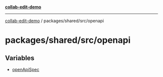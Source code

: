 [**collab-edit-demo**](../../../../README.md)

***

[collab-edit-demo](../../../../README.md) / packages/shared/src/openapi

# packages/shared/src/openapi

## Variables

- [openApiSpec](variables/openApiSpec.md)
